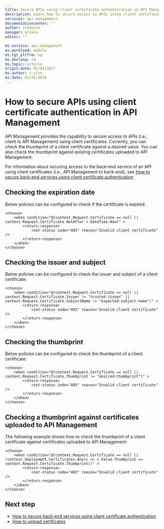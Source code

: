 ```yaml
---
title: Secure APIs using client certificate authentication in API Management - Azure API Management
description: Learn how to secure access to APIs using client certificates
services: api-management
documentationcenter: ''
author: vladvino
manager: erikre
editor: ''

ms.service: api-management
ms.workload: mobile
ms.tgt_pltfrm: na
ms.devlang: na
ms.topic: article
origin.date: 02/01/2017
ms.author: v-yiso
ms.date: 02/26/2018
---
```


# How to secure APIs using client certificate authentication in API Management

API Management provides the capability to secure access to APIs (i.e., client to API Management) using client certificates. Currently, you can check the thumbprint of a client certificate against a desired value. You can also check the thumbprint against existing certificates uploaded to API Management.  

For information about securing access to the back-end service of an API using client certificates (i.e., API Management to back-end), see [How to secure back-end services using client certificate authentication](./api-management-howto-mutual-certificates.md)

## Checking the expiration date

Below policies can be configured to check if the certificate is expired:

```
<choose>
    <when condition="@(context.Request.Certificate == null || context.Request.Certificate.NotAfter < DateTime.Now)" >
        <return-response>
            <set-status code="403" reason="Invalid client certificate" />
        </return-response>
    </when>
</choose>
```

## Checking the issuer and subject

Below policies can be configured to check the issuer and subject of a client certificate:

```
<choose>
    <when condition="@(context.Request.Certificate == null || context.Request.Certificate.Issuer != "trusted-issuer" || context.Request.Certificate.SubjectName != "expected-subject-name")" >
        <return-response>
            <set-status code="403" reason="Invalid client certificate" />
        </return-response>
    </when>
</choose>
```

## Checking the thumbprint

Below policies can be configured to check the thumbprint of a client certificate:

```
<choose>
    <when condition="@(context.Request.Certificate == null || context.Request.Certificate.Thumbprint != "desired-thumbprint")" >
        <return-response>
            <set-status code="403" reason="Invalid client certificate" />
        </return-response>
    </when>
</choose>
```

## Checking a thumbprint against certificates uploaded to API Management

The following example shows how to check the thumbprint of a client certificate against certificates uploaded to API Management: 

```
<choose>
    <when condition="@(context.Request.Certificate == null || !context.Deployment.Certificates.Any(c => c.Value.Thumbprint == context.Request.Certificate.Thumbprint))" >
        <return-response>
            <set-status code="403" reason="Invalid client certificate" />
        </return-response>
    </when>
</choose>

```

## Next step

*  [How to secure back-end services using client certificate authentication](./api-management-howto-mutual-certificates.md)
*  [How to upload certificates](./api-management-howto-mutual-certificates.md#a-namestep1-aupload-a-client-certificate)

